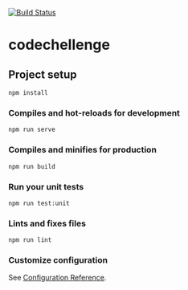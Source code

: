 
[![Build Status](https://travis-ci.com/mahinanasa/CodeChallenge.svg?token=dMps33D1Hc9DdwwLQic4&branch=master)](https://travis-ci.com/mahinanasa/CodeChallenge)

# codechellenge

## Project setup
```
npm install
```

### Compiles and hot-reloads for development
```
npm run serve
```

### Compiles and minifies for production
```
npm run build
```

### Run your unit tests
```
npm run test:unit
```

### Lints and fixes files
```
npm run lint
```

### Customize configuration
See [Configuration Reference](https://cli.vuejs.org/config/).
